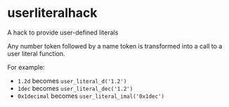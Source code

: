 # userliteralhack
A hack to provide user-defined literals

Any number token followed by a name token is transformed into a call
to a user literal function.

For example:

 * `1.2d` becomes `user_literal_d('1.2')`
 * `1dec` becomes `user_literal_dec('1.2')`
 * `0x1decimal` becomes `user_literal_imal('0x1dec')`
 
